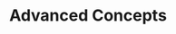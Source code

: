 ---
# metadata # 
title: Advanced Concepts
description: 
date: 
# taxonomy #
tags: 
series:
seriesPart:
layout: glossary
--- 